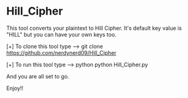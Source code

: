 # Hill_Cipher
This tool converts your plaintext to Hill Cipher. It's default key value is "HILL" but you can have your own keys too.

[+] To clone this tool type --> git clone https://github.com/nerdynerd09/Hill_Cipher

[+] To run this tool type --> python python Hill_Cipher.py

And you are all set to go.

Enjoy!!
